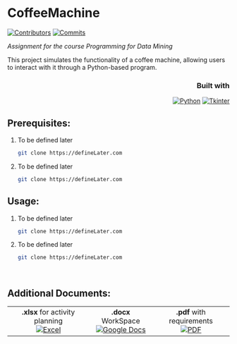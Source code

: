 # CoffeeMachine
[![Contributors][contributors-shield]][contributors-url]
[![Commits][commits-shield]][commits-url]

*Assignment for the course Programming for Data Mining*

This project simulates the functionality of a coffee machine, allowing users to interact with it through a Python-based program.


<div align="right">

### Built with
[![Python](https://img.shields.io/badge/Python-3776AB?style=for-the-badge&logo=python&logoColor=FFD43B&labelColor=3776AB)](https://www.python.org/)
[![Tkinter](https://img.shields.io/badge/Tkinter-3776AB?style=for-the-badge&logo=python&logoColor=FFD43B&labelColor=3776AB)](#)

</div>


## Prerequisites:
1. To be defined later
      ```sh
   git clone https://defineLater.com
   ```
2. To be defined later
      ```sh
   git clone https://defineLater.com
   ```

## Usage:
1. To be defined later
    ```sh
   git clone https://defineLater.com
   ```
2. To be defined later
      ```sh
   git clone https://defineLater.com
   ```

<br>

## Additional Documents:
<div align="center">
  <table>
    <tr>
      <td align="center"><b>.xlsx</b> for activity planning<br>
        <a href="https://iteso01-my.sharepoint.com/:x:/g/personal/ximena_isaac_iteso_mx/ETMmDvcbzeZHqQav5zfASLgBkMVAIMRTFPJ1O2mdWIvK2A?email=ximena.isaac%40iteso.mx&e=81gTWw">
          <img src="https://img.icons8.com/color/48/000000/microsoft-excel-2019.png" alt="Excel"/>
        </a>
      </td>
            <td align="center"><b>.docx</b> WorkSpace<br>
        <a href="https://docs.google.com/document/d/1ilDolStLEwN86UfzgcZOOWeJsDL3MNX-WicwDoXbGHk/edit?tab=t.0">
          <img src="https://img.icons8.com/color/48/000000/google-docs.png" alt="Google Docs"/>
        </a>
      </td>
      <td align="center"><b>.pdf</b> with requirements<br>
        <a href="https://docs.google.com/document/d/1ilDolStLEwN86UfzgcZOOWeJsDL3MNX-WicwDoXbGHk/edit?tab=t.0">
          <img src="https://img.icons8.com/color/48/000000/pdf.png" alt="PDF"/>
        </a>
      </td>
    </tr>
  </table>
</div>









[contributors-shield]: https://img.shields.io/github/contributors/xisaach03/CoffeeMachine.svg?style=for-the-badge
[contributors-url]: https://github.com/xisaach03/CoffeeMachine/graphs/contributors
[commits-shield]: https://img.shields.io/github/commit-activity/m/xisaach03/CoffeeMachine?style=for-the-badge
[commits-url]: https://github.com/xisaach03/CoffeeMachine/graphs/commit-activity
